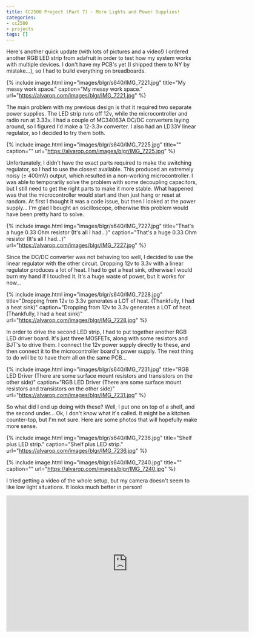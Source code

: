 ```yaml
---
title: CC2500 Project (Part 7) - More Lights and Power Supplies!
categories:
- cc2500
- projects
tags: []
---
```

Here's another quick update (with lots of pictures and a video!) I ordered another RGB LED strip from adafruit in order to test how my system works with multiple devices. I don't have my PCB's yet (I shipped them to NY by mistake...), so I had to build everything on breadboards.

{% include image.html
            img="images/blgr/s640/IMG_7221.jpg"
            title="My messy work space."
            caption="My messy work space."
            url="https://alvarop.com/images/blgr/IMG_7221.jpg" %}

The main problem with my previous design is that it required two separate power supplies. The LED strip runs off 12v, while the microcontroller and radio run at 3.33v. I had a couple of MC34063A DC/DC converters laying around, so I figured I'd make a 12-3.3v converter. I also had an LD33V linear regulator, so I decided to try them both.

{% include image.html
            img="images/blgr/s640/IMG_7225.jpg"
            title=""
            caption=""
            url="https://alvarop.com/images/blgr/IMG_7225.jpg" %}

Unfortunately, I didn't have the exact parts required to make the switching regulator, so I had to use the closest available. This produced an extremely noisy (± 400mV) output, which resulted in a non-working microcontroller. I was able to temporarily solve the problem with some decoupling capacitors, but I still need to get the right parts to make it more stable. What happened was that the microcontroller would start and then just hang or reset at random. At first I thought it was a code issue, but then I looked at the power supply... I'm glad I bought an oscilloscope, otherwise this problem would have been pretty hard to solve.

{% include image.html
            img="images/blgr/s640/IMG_7227.jpg"
            title="That's a huge 0.33 Ohm resistor (It's all I had...)"
            caption="That's a huge 0.33 Ohm resistor (It's all I had...)"
            url="https://alvarop.com/images/blgr/IMG_7227.jpg" %}

Since the DC/DC converter was not behaving too well, I decided to use the linear regulator with the other circuit. Dropping 12v to 3.3v with a linear regulator produces a lot of heat. I had to get a heat sink, otherwise I would burn my hand if I touched it. It's a huge waste of power, but it works for now...

{% include image.html
            img="images/blgr/s640/IMG_7228.jpg"
            title="Dropping from 12v to 3.3v generates a LOT of heat. (Thankfully, I had a heat sink)"
            caption="Dropping from 12v to 3.3v generates a LOT of heat. (Thankfully, I had a heat sink)"
            url="https://alvarop.com/images/blgr/IMG_7228.jpg" %}

In order to drive the second LED strip, I had to put together another RGB LED driver board. It's just three MOSFETs, along with some resistors and BJT's to drive them. I connect the 12v power supply directly to these, and then connect it to the microcontroller board's power supply. The next thing to do will be to have them all on the same PCB...

{% include image.html
            img="images/blgr/s640/IMG_7231.jpg"
            title="RGB LED Driver (There are some surface mount resistors and transistors on the other side)"
            caption="RGB LED Driver (There are some surface mount resistors and transistors on the other side)"
            url="https://alvarop.com/images/blgr/IMG_7231.jpg" %}

So what did I end up doing with these? Well, I put one on top of a shelf, and the second under... Ok, I don't know what it's called. It might be a kitchen counter-top, but I'm not sure. Here are some photos that will hopefully make more sense.

{% include image.html
            img="images/blgr/s640/IMG_7236.jpg"
            title="Shelf plus LED strip."
            caption="Shelf plus LED strip."
            url="https://alvarop.com/images/blgr/IMG_7236.jpg" %}

{% include image.html
            img="images/blgr/s640/IMG_7240.jpg"
            title=""
            caption=""
            url="https://alvarop.com/images/blgr/IMG_7240.jpg" %}

I tried getting a video of the whole setup, but my camera doesn't seem to like low light situations. It looks much better in person!

<div style="text-align: center;"><iframe allowfullscreen="" frameborder="0" height="360" src="https://www.youtube.com/embed/aQ8kjicR9g8" width="640"></iframe></div>
